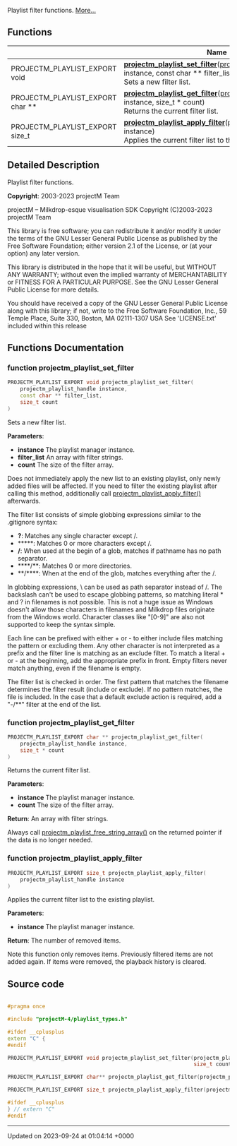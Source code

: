 Playlist filter functions.  [More...](#detailed-description)

## Functions

|                | Name           |
| -------------- | -------------- |
| PROJECTM_PLAYLIST_EXPORT void | **[projectm_playlist_set_filter](/projectmapi/playlist/playlist__filter.md#function-projectm-playlist-set-filter)**([projectm_playlist_handle](/projectmapi/playlist/playlist__types.md#typedef-projectm-playlist-handle) instance, const char ** filter_list, size_t count)<br>Sets a new filter list.  |
| PROJECTM_PLAYLIST_EXPORT char ** | **[projectm_playlist_get_filter](/projectmapi/playlist/playlist__filter.md#function-projectm-playlist-get-filter)**([projectm_playlist_handle](/projectmapi/playlist/playlist__types.md#typedef-projectm-playlist-handle) instance, size_t * count)<br>Returns the current filter list.  |
| PROJECTM_PLAYLIST_EXPORT size_t | **[projectm_playlist_apply_filter](/projectmapi/playlist/playlist__filter.md#function-projectm-playlist-apply-filter)**([projectm_playlist_handle](/projectmapi/playlist/playlist__types.md#typedef-projectm-playlist-handle) instance)<br>Applies the current filter list to the existing playlist.  |

## Detailed Description

Playlist filter functions. 

**Copyright**: 2003-2023 projectM Team


projectM &ndash; Milkdrop-esque visualisation SDK Copyright (C)2003-2023 projectM Team

This library is free software; you can redistribute it and/or modify it under the terms of the GNU Lesser General Public License as published by the Free Software Foundation; either version 2.1 of the License, or (at your option) any later version.

This library is distributed in the hope that it will be useful, but WITHOUT ANY WARRANTY; without even the implied warranty of MERCHANTABILITY or FITNESS FOR A PARTICULAR PURPOSE. See the GNU Lesser General Public License for more details.

You should have received a copy of the GNU Lesser General Public License along with this library; if not, write to the Free Software Foundation, Inc., 59 Temple Place, Suite 330, Boston, MA 02111-1307 USA See 'LICENSE.txt' included within this release 


## Functions Documentation

### function projectm_playlist_set_filter

```cpp
PROJECTM_PLAYLIST_EXPORT void projectm_playlist_set_filter(
    projectm_playlist_handle instance,
    const char ** filter_list,
    size_t count
)
```

Sets a new filter list. 

**Parameters**: 

  * **instance** The playlist manager instance. 
  * **filter_list** An array with filter strings. 
  * **count** The size of the filter array. 


Does not immediately apply the new list to an existing playlist, only newly added files will be affected. If you need to filter the existing playlist after calling this method, additionally call [projectm_playlist_apply_filter()](/projectmapi/playlist/playlist__filter.md#function-projectm-playlist-apply-filter) afterwards.

The filter list consists of simple globbing expressions similar to the .gitignore syntax:



* **?**: Matches any single character except /. 
* *****: Matches 0 or more characters except /. 
* **/**: When used at the begin of a glob, matches if pathname has no path separator. 
* ****/**: Matches 0 or more directories. 
* **/****: When at the end of the glob, matches everything after the /. 

In globbing expressions, \ can be used as path separator instead of /. The backslash can't be used to escape globbing patterns, so matching literal * and ? in filenames is not possible. This is not a huge issue as Windows doesn't allow those characters in filenames and Milkdrop files originate from the Windows world. Character classes like "[0-9]" are also not supported to keep the syntax simple.

Each line can be prefixed with either + or - to either include files matching the pattern or excluding them. Any other character is not interpreted as a prefix and the filter line is matching as an exclude filter. To match a literal + or - at the beginning, add the appropriate prefix in front. Empty filters never match anything, even if the filename is empty.

The filter list is checked in order. The first pattern that matches the filename determines the filter result (include or exclude). If no pattern matches, the file is included. In the case that a default exclude action is required, add a "-/&zwj;**" filter at the end of the list.


### function projectm_playlist_get_filter

```cpp
PROJECTM_PLAYLIST_EXPORT char ** projectm_playlist_get_filter(
    projectm_playlist_handle instance,
    size_t * count
)
```

Returns the current filter list. 

**Parameters**: 

  * **instance** The playlist manager instance. 
  * **count** The size of the filter array. 


**Return**: An array with filter strings. 

Always call [projectm_playlist_free_string_array()](/projectmapi/playlist/playlist__memory.md#function-projectm-playlist-free-string-array) on the returned pointer if the data is no longer needed.


### function projectm_playlist_apply_filter

```cpp
PROJECTM_PLAYLIST_EXPORT size_t projectm_playlist_apply_filter(
    projectm_playlist_handle instance
)
```

Applies the current filter list to the existing playlist. 

**Parameters**: 

  * **instance** The playlist manager instance. 


**Return**: The number of removed items. 

Note this function only removes items. Previously filtered items are not added again. If items were removed, the playback history is cleared.




## Source code

```cpp

#pragma once

#include "projectM-4/playlist_types.h"

#ifdef __cplusplus
extern "C" {
#endif

PROJECTM_PLAYLIST_EXPORT void projectm_playlist_set_filter(projectm_playlist_handle instance, const char** filter_list,
                                                           size_t count);

PROJECTM_PLAYLIST_EXPORT char** projectm_playlist_get_filter(projectm_playlist_handle instance, size_t* count);

PROJECTM_PLAYLIST_EXPORT size_t projectm_playlist_apply_filter(projectm_playlist_handle instance);

#ifdef __cplusplus
} // extern "C"
#endif
```


-------------------------------

Updated on 2023-09-24 at 01:04:14 +0000
